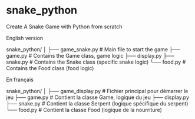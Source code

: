 # snake_python
Create A Snake Game with Python from scratch

English version

snake_python/
│
├── game_snake.py           # Main file to start the game
├── game.py           # Contains the Game class, game logic
├── display.py
├── snake.py          # Contains the Snake class (specific snake logic)
└── food.py           # Contains the Food class (food logic)


En français

snake_python/
│
├── game_display.py           # Fichier principal pour démarrer le jeu
├── game.py           # Contient la classe Game, logique du jeu
├── display.py
├── snake.py          # Contient la classe Serpent (logique spécifique du serpent)
└── food.py           # Contient la classe Food (logique de la nourriture)
